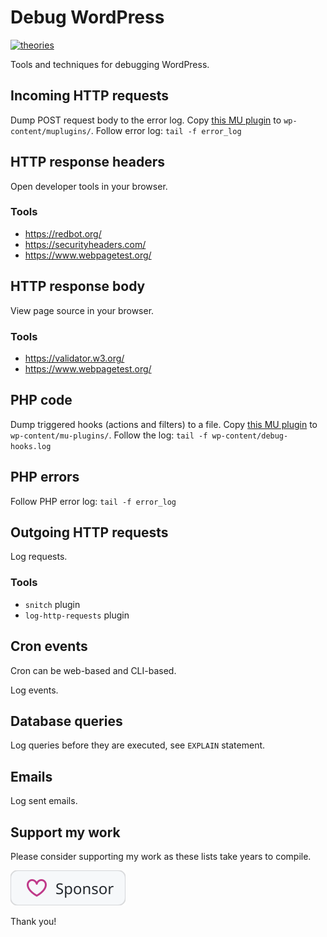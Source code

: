 # Debug WordPress

[![theories](https://img.shields.io/badge/more-theories-purple)](https://github.com/stars/szepeviktor/lists/theory)

Tools and techniques for debugging WordPress.

## Incoming HTTP requests

Dump POST request body to the error log.
Copy [this MU plugin][debug-post-requests] to `wp-content/muplugins/`.
Follow error log: `tail -f error_log`

## HTTP response headers

Open developer tools in your browser.

### Tools

- https://redbot.org/
- https://securityheaders.com/
- https://www.webpagetest.org/

## HTTP response body

View page source in your browser.

### Tools

- https://validator.w3.org/
- https://www.webpagetest.org/

## PHP code

Dump triggered hooks (actions and filters) to a file.
Copy [this MU plugin][debug-hooks] to `wp-content/mu-plugins/`.
Follow the log: `tail -f wp-content/debug-hooks.log`

## PHP errors

Follow PHP error log: `tail -f error_log`

## Outgoing HTTP requests

Log requests.

### Tools

- `snitch` plugin
- `log-http-requests` plugin

## Cron events

Cron can be web-based and CLI-based.

Log events.

## Database queries

Log queries before they are executed, see `EXPLAIN` statement.

## Emails

Log sent emails.

## Support my work

Please consider supporting my work as these lists take years to compile.

[![Sponsor](https://github.com/szepeviktor/.github/raw/master/.github/assets/github-like-sponsor-button.svg)](https://github.com/sponsors/szepeviktor)

Thank you!

[debug-post-requests]: https://github.com/szepeviktor/wordpress-website-lifecycle/blob/master/debug/debug-post-requests.php
[debug-hooks]: https://github.com/szepeviktor/wordpress-website-lifecycle/blob/master/debug/debug-hooks.php
